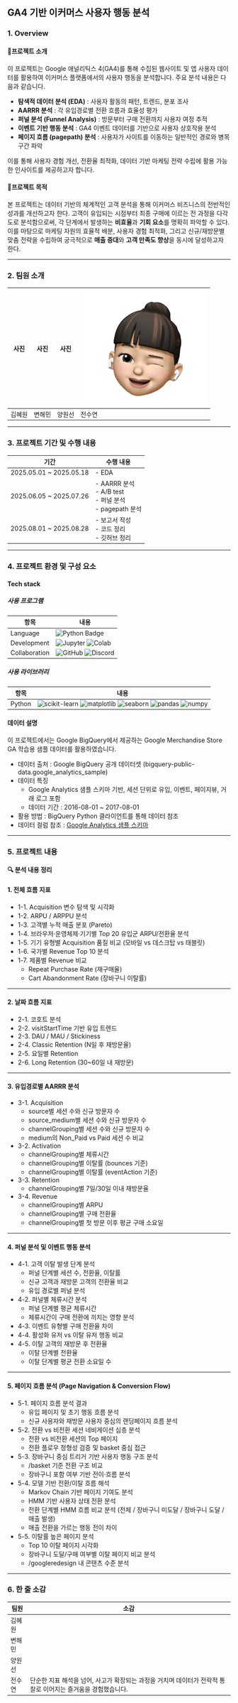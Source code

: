 ## GA4 기반 이커머스 사용자 행동 분석

### 1. Overview
#### 🔸프로젝트 소개
이 프로젝트는 Google 애널리틱스 4(GA4)를 통해 수집된 웹사이트 및 앱 사용자 데이터를 활용하여 이커머스 플랫폼에서의 사용자 행동을 분석합니다. 주요 분석 내용은 다음과 같습니다. 

- **탐색적 데이터 분석 (EDA)** : 사용자 활동의 패턴, 트렌드, 분포 조사
- **AARRR 분석** : 각 유입경로별 전환 흐름과 효율성 평가 
- **퍼널 분석 (Funnel Analysis)** : 방문부터 구매 전환까지 사용자 여정 추적
- **이벤트 기반 행동 분석** : GA4 이벤트 데이터를 기반으로 사용자 상호작용 분석
- **페이지 흐름 (pagepath) 분석** : 사용자가 사이트를 이동하는 일반적인 경로와 병목 구간 파악

이를 통해 사용자 경험 개선, 전환율 최적화, 데이터 기반 마케팅 전략 수립에 활용 가능한 인사이트를 제공하고자 합니다. 

#### 🔹프로젝트 목적

본 프로젝트는 데이터 기반의 체계적인 고객 분석을 통해 이커머스 비즈니스의 전반적인 성과를 개선하고자 한다. 고객이 유입되는 시점부터 최종 구매에 이르는 전 과정을 다각도로 분석함으로써, 각 단계에서 발생하는 **비효율**과 **기회 요소**를 명확히 파악할 수 있다. 이를 마탕으로 마케팅 자원의 효율적 배분, 사용자 경험 최적화, 그리고 신규/재방문별 맞춤 전략을 수립하여 궁극적으로 **매출 증대**와 **고객 만족도 향상**을 동시에 달성하고자 한다. 

---

### 2. 팀원 소개

| 사진 | 사진 | 사진 | ![alt text](image.png) | 
|------|------|------|------|
| 김혜원 | 변해민 | 양원선 | 전수연 | 

---

### 3. 프로젝트 기간 및 수행 내용

| 기간 | 수행 내용 |
|------|-----------|
| 2025.05.01 ~ 2025.05.18 | - EDA |
| 2025.06.05 ~ 2025.07.26 | - AARRR 분석 <br>- A/B test<br>- 퍼널 분석 <br>- pagepath 분석 |
| 2025.08.01 ~ 2025.08.28 | - 보고서 작성 <br>- 코드 정리 <br>- 깃허브 정리 |

---

### 4. 프로젝트 환경 및 구성 요소
#### Tech stack
##### 사용 프로그램

| 항목 | 내용 |
|------|------|
| Language        | ![Python Badge](https://camo.githubusercontent.com/0d0779a129f1dcf6c31613b701fe0646fd4e4d2ed2a7cbd61b27fd5514baa938/68747470733a2f2f696d672e736869656c64732e696f2f62616467652f707974686f6e2d3336373041303f7374796c653d666f722d7468652d6261646765266c6f676f3d707974686f6e266c6f676f436f6c6f723d666664643534) |
| Development     | ![Jupyter](https://img.shields.io/badge/Jupyter-F37626?style=flat&logo=Jupyter&logoColor=white) ![Colab](https://img.shields.io/badge/Colab-F9AB00?style=flat&logo=Google%20Colab&logoColor=white) |
| Collaboration   | ![GitHub](https://img.shields.io/badge/GitHub-100000?logo=github&logoColor=white) ![Discord](https://img.shields.io/badge/Discord-5865F2?logo=discord&logoColor=white) |

##### 사용 라이브러리 

| 항목 | 내용 |
|------|------|
| Python       |![scikit-learn](https://img.shields.io/badge/scikit--learn-F7931E?style=flat&logo=scikit-learn&logoColor=white) ![matplotlib](https://img.shields.io/badge/matplotlib-11557C?style=flat&logo=matplotlib&logoColor=white) ![seaborn](https://img.shields.io/badge/seaborn-76B7B2?style=flat&logo=seaborn&logoColor=white) ![pandas](https://img.shields.io/badge/pandas-150458?style=flat&logo=pandas&logoColor=white) ![numpy](https://img.shields.io/badge/numpy-013243?style=flat&logo=numpy&logoColor=white)|

#### 데이터 설명 

이 프로젝트에서는 Google BigQuery에서 제공하는 Google Merchandise Store GA 학습용 샘플 데이터를 활용하였습니다. 

- 데이터 출처 : Google BigQuery 공개 데이터셋 (bigquery-public-data.google_analytics_sample)
- 데이터 특징
    - Google Analytics 샘플 스키마 기반, 세션 단위로 유입, 이벤트, 페이지뷰, 거래 로그 포함
    - 데이터 기간 : 2016-08-01 ~ 2017-08-01
- 활용 방법 : BigQuery Python 클라이언트를 통해 데이터 참조
- 데이터 컬럼 참조 : [Google Analytics 샘플 스키마](https://support.google.com/analytics/answer/3437719?hl=ko)

---

### 5. 프로젝트 내용

#### 🔍 분석 내용 정리

#### 1. 전체 흐름 지표
- 1-1. Acquisition 변수 탐색 및 시각화
- 1-2. ARPU / ARPPU 분석
- 1-3. 고객별 누적 매출 분포 (Pareto)
- 1-4. 브라우저·운영체제·기기별 Top 20 유입군 ARPU/전환율 분석
- 1-5. 기기 유형별 Acquisition 품질 비교 (모바일 vs 데스크탑 vs 태블릿)
- 1-6. 국가별 Revenue Top 10 분석
- 1-7. 제품별 Revenue 비교
    - Repeat Purchase Rate (재구매율)
    - Cart Abandonment Rate (장바구니 이탈률)

---

#### 2. 날짜 흐름 지표
- 2-1. 코호트 분석
- 2-2. visitStartTime 기반 유입 트렌드
- 2-3. DAU / MAU / Stickiness
- 2-4. Classic Retention (N일 후 재방문율)
- 2-5. 요일별 Retention
- 2-6. Long Retention (30~60일 내 재방문)

---

#### 3. 유입경로별 AARRR 분석
- 3-1. Acquisition
    - source별 세션 수와 신규 방문자 수
    - source_medium별 세션 수와 신규 방문자 수
    - channelGrouping별 세션 수와 신규 방문자 수
    - medium의 Non_Paid vs Paid 세션 수 비교
- 3-2. Activation
    - channelGrouping별 체류시간
    - channelGrouping별 이탈률 (bounces 기준)
    - channelGrouping별 이탈률 (eventAction 기준)
- 3-3. Retention
    - channelGrouping별 7일/30일 이내 재방문율
- 3-4. Revenue
    - channelGrouping별 ARPU
    - channelGrouping별 구매 전환율
    - channelGrouping별 첫 방문 이후 평균 구매 소요일 

---

#### 4. 퍼널 분석 및 이벤트 행동 분석
- 4-1. 고객 이탈 발생 단계 분석
    - 퍼널 단계별 세션 수, 전환율, 이탈률
    - 신규 고객과 재방문 고객의 전환율 비교
    - 유입 경로별 퍼널 분석
- 4-2. 퍼널별 체류시간 분석
    - 퍼널 단계별 평균 체류시간
    - 체류시간이 구매 전환에 끼치는 영향 분석
- 4-3. 이벤트 유형별 구매 전환율 차이
- 4-4. 활성화 유저 vs 이탈 유저 행동 비교
- 4-5. 이탈 고객의 재방문 후 전환율
    - 이탈 단계별 전환율
    - 이탈 단계별 평균 전환 소요일 수

---

#### 5. 페이지 흐름 분석 (Page Navigation & Conversion Flow)
- 5-1. 페이지 흐름 분석 결과
    - 유입 페이지 및 초기 행동 흐름 분석
    - 신규 사용자와 재방문 사용자 중심의 랜딩페이지 흐름 분석
- 5-2. 전환 vs 비전환 세션 네비게이션 심층 분석
    - 전환 vs 비전환 세션의 Top 페이지
    - 전환 플로우 정형성 검증 및 basket 중심 접근
- 5-3. 장바구니 중심 트리거 기반 사용자 행동 구조 분석
    - /basket 기준 전환 구조 비교
    - 장바구니 포함 여부 기반 전이·흐름 분석
- 5-4. 모델 기반 전환/이탈 흐름 해석
    - Markov Chain 기반 페이지 기여도 분석
    - HMM 기반 사용자 상태 전환 분석
    - 전환 단계별 HMM 흐름 비교 분석 (전체 / 장바구니 미도달 / 장바구니 도달 / 매출 발생)
    - 매출 전환을 가르는 행동 전이 차이
- 5-5. 이탈률 높은 페이지 분석
    - Top 10 이탈 페이지 시각화
    - 장바구니 도달/구매 여부별 이탈 페이지 비교 분석
    - /googleredesign 내 콘텐츠 수준 분석


---

### 6. 한 줄 소감 

| 팀원 | 소감 |
|------|------|
| 김혜원 | |
| 변해민 | |
| 양원선 | |
| 전수연 | 단순한 지표 해석을 넘어, 사고가 확장되는 과정을 거치며 데이터가 전략적 통찰로 이어지는 즐거움을 경험했습니다. |